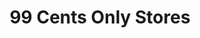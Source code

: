 ---
title: "99 Cents Only Stores"
url: /los-angeles/99-cents-only-stores-huntington-drive/
shop: variety store
---